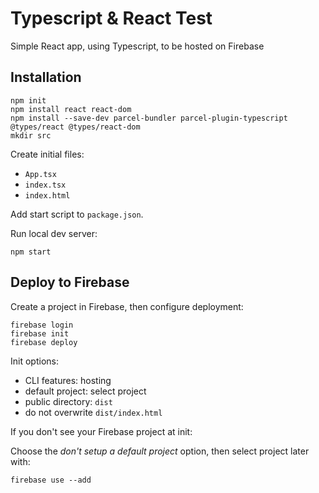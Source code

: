 # Typescript & React Test

Simple React app, using Typescript, to be hosted on Firebase

## Installation

    npm init
    npm install react react-dom
    npm install --save-dev parcel-bundler parcel-plugin-typescript @types/react @types/react-dom
    mkdir src

Create initial files:

- `App.tsx`
- `index.tsx`
- `index.html`

Add start script to `package.json`.

Run local dev server:

    npm start

## Deploy to Firebase

Create a project in Firebase, then configure deployment:

    firebase login
    firebase init
    firebase deploy

Init options:

- CLI features: hosting
- default project: select project
- public directory: `dist`
- do not overwrite `dist/index.html`

If you don't see your Firebase project at init:

Choose the _don't setup a default project_ option, then select project later with:

    firebase use --add
